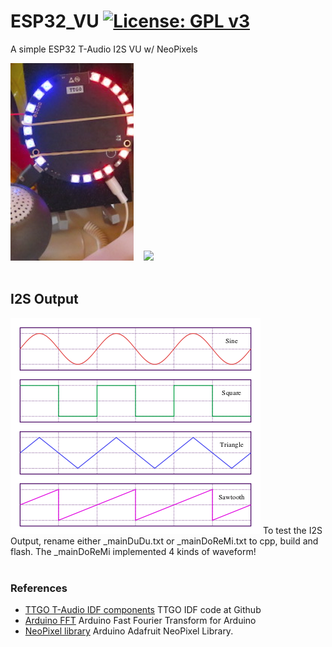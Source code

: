 # ESP32_VU [![License: GPL v3](https://img.shields.io/badge/License-GPLv3-blue.svg)](https://www.gnu.org/licenses/gpl-3.0)<br>
A simple ESP32 T-Audio I2S VU w/ NeoPixels


<img src="picture/WM8978VU0422.png"/> &nbsp;&nbsp;&nbsp;<img src="picture/wm8978vu.gif" width=240/>
<br><br>
## I2S Output
<img src="picture/400px-Waveforms.svg.png"/>
To test the I2S Output, rename either _mainDuDu.txt or _mainDoReMi.txt to cpp, build and flash.
The _mainDoReMi implemented 4 kinds of waveform!
<br><br>

### References
  - [TTGO T-Audio IDF components](https://github.com/LilyGO/TTGO-TAudio) TTGO IDF code at Github
  - [Arduino FFT](https://github.com/kosme/arduinoFFT) Arduino Fast Fourier Transform for Arduino 
  - [NeoPixel library](https://github.com/adafruit/Adafruit_NeoPixel) Arduino Adafruit NeoPixel Library.
